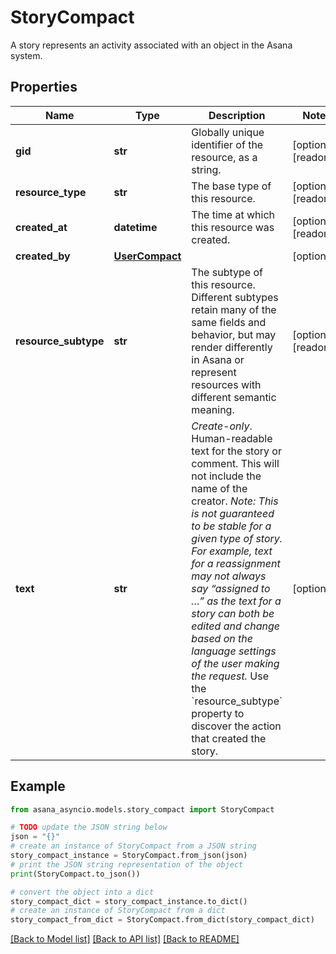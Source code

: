 # StoryCompact

A story represents an activity associated with an object in the Asana system.

## Properties

Name | Type | Description | Notes
------------ | ------------- | ------------- | -------------
**gid** | **str** | Globally unique identifier of the resource, as a string. | [optional] [readonly] 
**resource_type** | **str** | The base type of this resource. | [optional] [readonly] 
**created_at** | **datetime** | The time at which this resource was created. | [optional] [readonly] 
**created_by** | [**UserCompact**](UserCompact.md) |  | [optional] 
**resource_subtype** | **str** | The subtype of this resource. Different subtypes retain many of the same fields and behavior, but may render differently in Asana or represent resources with different semantic meaning. | [optional] [readonly] 
**text** | **str** | *Create-only*. Human-readable text for the story or comment. This will not include the name of the creator. *Note: This is not guaranteed to be stable for a given type of story. For example, text for a reassignment may not always say “assigned to …” as the text for a story can both be edited and change based on the language settings of the user making the request.* Use the &#x60;resource_subtype&#x60; property to discover the action that created the story. | [optional] 

## Example

```python
from asana_asyncio.models.story_compact import StoryCompact

# TODO update the JSON string below
json = "{}"
# create an instance of StoryCompact from a JSON string
story_compact_instance = StoryCompact.from_json(json)
# print the JSON string representation of the object
print(StoryCompact.to_json())

# convert the object into a dict
story_compact_dict = story_compact_instance.to_dict()
# create an instance of StoryCompact from a dict
story_compact_from_dict = StoryCompact.from_dict(story_compact_dict)
```
[[Back to Model list]](../README.md#documentation-for-models) [[Back to API list]](../README.md#documentation-for-api-endpoints) [[Back to README]](../README.md)



